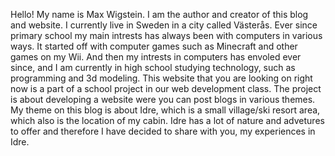 Hello! My name is Max Wigstein. I am the author and creator of this blog and website.
I currently live in Sweden in a city called Västerås.
Ever since primary school my main intrests has always been with computers in various ways.
It started off with computer games such as Minecraft and other games on my Wii.
And then my intrests in computers has envoled ever since, and I am currently in high school studying technology, such as programming
and 3d modeling. This website that you are looking on right now is a part of a school project in our web development class.
The project is about developing a website were you can post blogs in various themes. My theme on this blog is about Idre, which is a small village/ski resort area, which also is the location of my cabin.
Idre has a lot of nature and advetures to offer and therefore I have decided to share with you, my experiences in Idre.
